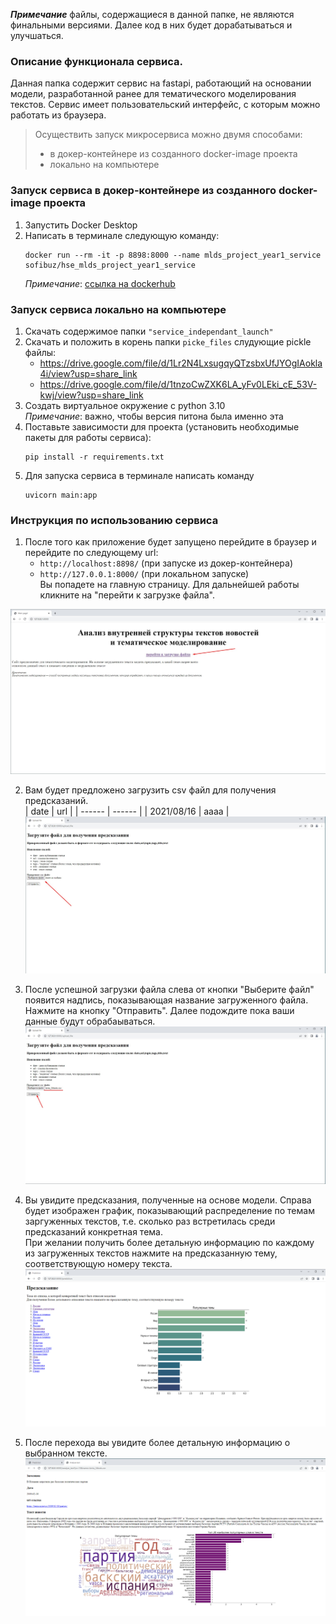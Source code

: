 _**Примечание**_ файлы, содержащиеся в данной папке, не являются финальными версиями. Далее код в них будет дорабатываться и улучшаться.


### Описание функционала сервиса.
Данная папка содержит сервис на fastapi, работающий на основании модели, разработанной ранее для тематического моделирования текстов. Сервис имеет пользовательский интерфейс, с которым можно работать из браузера.


> Осуществить запуск микросервиса можно двумя способами:
> - в докер-контейнере из созданного docker-image проекта
> - локально на компьютере
 
 
### Запуск сервиса в докер-контейнере из созданного docker-image проекта
 1. Запустить Docker Desktop
 2. Написать в терминале следующую команду:
    ```
    docker run --rm -it -p 8898:8000 --name mlds_project_year1_service sofibuz/hse_mlds_project_year1_service
    ```
    _Примечание_: [ссылка на dockerhub](https://hub.docker.com/repository/docker/sofibuz/hse_mlds_project_year1_service/general) 
 
### Запуск сервиса локально на компьютере
 1. Скачать содержимое папки `"service_independant_launch"`
 2. Скачать и положить в корень папки `picke_files` слудующие pickle файлы:
    - https://drive.google.com/file/d/1Lr2N4LxsugqyQTzsbxUfJYOgIAokla4i/view?usp=share_link
    - https://drive.google.com/file/d/1tnzoCwZXK6LA_yFv0LEki_cE_53V-kwj/view?usp=share_link
 3. Создать виртуальное окружение с python 3.10  
    _Примечание_: важно, чтобы версия питона была именно эта
 5. Поставьте зависимости для проекта (установить необходимые пакеты для работы сервиса):
    ```
    pip install -r requirements.txt
    ```
 6. Для запуска сервиса в терминале написать команду
    ```
    uvicorn main:app
    ```

### Инструкция по использованию сервиса
 1. После того как приложение будет запущено перейдите в браузер и перейдите по следующему url:
     - `http://localhost:8898/` (при запуске из докер-контейнера)
     - `http://127.0.0.1:8000/` (при локальном запуске)  
     Вы попадете на главную страницу. Для дальнейшей работы кликните на "перейти к загрузке файла".

 ![img1](https://github.com/sophieebuz/HSE_MLDS_project_year1/blob/service_independant_launch/service_independant_launch/screenshots/main_page_str.jpg)

 2. Вам будет предложено загрузить csv файл для получения предсказаний.  
    | date | url |
    | ------ | ------ |
    | 2021/08/16 | aaaa |
 ![img2](https://github.com/sophieebuz/HSE_MLDS_project_year1/blob/service_independant_launch/service_independant_launch/screenshots/uploadfile1_str.jpg)

 3. После успешной загрузки файла слева от кнопки "Выберите файл" появится надпись, показывающая название загруженного файла.  
    Нажмите на кнопку "Отправить". Далее подождите пока ваши данные будут обрабаываться.
 ![img3](https://github.com/sophieebuz/HSE_MLDS_project_year1/blob/service_independant_launch/service_independant_launch/screenshots/uploadfile2_str.jpg)

 4. Вы увидите предсказания, полученные на основе модели. Справа будет изображен график, показывающий распределение по темам заргуженных текстов, т.е. сколько раз встретилась среди предсказаний конкретная тема.  
    При желании получить более детальную информацию по каждому из загруженных текстов нажмите на предсказанную тему, соответствующую номеру текста.
 ![img4](https://github.com/sophieebuz/HSE_MLDS_project_year1/blob/service_independant_launch/service_independant_launch/screenshots/prediction.jpg)
 
  5. После перехода вы увидите более детальную информацию о выбранном тексте.
  ![img5](https://github.com/sophieebuz/HSE_MLDS_project_year1/blob/service_independant_launch/service_independant_launch/screenshots/analyse_text.jpg)
 
